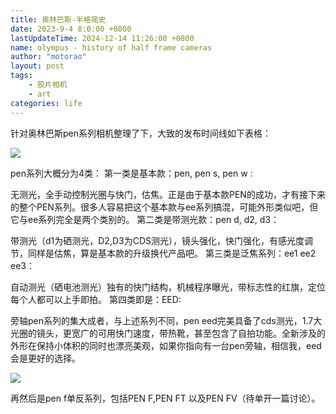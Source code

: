 ```yaml
---
title: 奥林巴斯-半格简史
date: 2023-9-4 8:0:00 +0800
lastUpdateTime: 2024-12-14 11:26:00 +0800
name: olympus - history of half frame cameras
author: "motorao"
layout: post
tags: 
    - 胶片相机
    - art
categories: life
---
```

    
针对奥林巴斯pen系列相机整理了下，大致的发布时间线如下表格：

![](https://static.motorao.cn/assets/pic/15c66a14-2144-80a5-8892-dc27ec21292f.webp)

pen系列大概分为4类：
第一类是基本款：pen, pen s, pen w :

无测光，全手动控制光圈与快门，估焦。正是由于基本款PEN的成功，才有接下来的整个PEN系列。很多人容易把这个基本款与ee系列搞混，可能外形类似吧，但它与ee系列完全是两个类别的。
第二类是带测光款：pen d, d2, d3：

带测光（d1为硒测光，D2,D3为CDS测光），镜头强化，快门强化，有感光度调节，同样是估焦，算是基本款的升级换代产品吧。
第三类是泛焦系列：ee1 ee2 ee3：

自动测光（硒电池测光）独有的快门结构，机械程序曝光，带标志性的红旗，定位每个人都可以上手即拍。
第四类即是：EED:

旁轴pen系列的集大成者，与上述系列不同，pen eed完美具备了cds测光，1.7大光圈的镜头，更宽广的可用快门速度，带热靴，甚至包含了自拍功能。全新涉及的外形在保持小体积的同时也漂亮美观，如果你指向有一台pen旁轴，相信我，eed会是更好的选择。

![](https://static.motorao.cn/assets/pic/15c66a14-2144-80f2-9a31-c76eef1f9a46.webp)

再然后是pen f单反系列，包括PEN F,PEN FT 以及PEN FV（待单开一篇讨论）。
